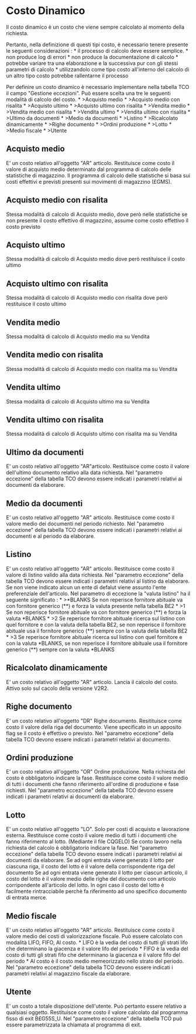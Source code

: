 # Costo Dinamico

Il costo dinamico è un costo che viene sempre calcolato al momento della richiesta.

Pertanto, nella definizione di questi tipi costo, è necessario tenere presente le seguenti considerazioni : 
\* il processo di calcolo deve essere semplice.
\* non produce log di errori
\* non produce la documentazione di calcolo
\* potrebbe variare tra una elaborazione e la successiva pur con gli stessi parametri di calcolo
\* utilizzandolo come tipo costo all'interno del calcolo di un altro tipo costo potrebbe rallentarne il processo

Per definire un costo dinamico è necessario implementare nella tabella TCO il campo "Gestione eccezioni".
Può essere scelta una tre le seguenti modalità di calcolo del costo.
\* >Acquisto medio
\* >Acquisto medio con risalita
\* >Acquisto ultimo
\* >Acquisto ultimo con risalita
\* >Vendita  medio
\* >Vendita  medio con risalita
\* >Vendita  ultimo
\* >Vendita  ultimo con risalita
\* >Ultimo da documenti
\* >Medio da documenti
\* >Listino
\* >Ricalcolato dinamicamente
\* >Righe documento
\* >Ordini produzione
\* >Lotto
\* >Medio fiscale
\* >Utente

## Acquisto medio
E' un costo relativo all'oggetto "AR" articolo.
Restituisce come costo il valore di acquisto medio determinato dal programma di calcolo delle statistiche di magazzino.
Il programma di calcolo delle statistiche si basa sui costi effettivi e previsti presenti sui movimenti di magazzino (£GMS).

## Acquisto medio con risalita
Stessa modalità di calcolo di Acquisto medio,  dove però nelle statistiche se non presente il costo effettivo di magazzino, assume come costo effettivo il costo previsto

## Acquisto ultimo
Stessa modalità di calcolo di Acquisto medio dove però restituisce il costo ultimo

## Acquisto ultimo con risalita
Stessa modalità di calcolo di Acquisto medio con risalita dove però restituisce il costo ultimo

## Vendita  medio
Stessa modalità di calcolo di Acquisto medio ma su Vendita

## Vendita  medio con risalita
Stessa modalità di calcolo di Acquisto medio con risalita ma su Vendita

## Vendita  ultimo
Stessa modalità di calcolo di Acquisto ultimo ma su Vendita

## Vendita  ultimo con risalita
Stessa modalità di calcolo di Acquisto ultimo con risalita ma su Vendita

## Ultimo da documenti
E' un costo relativo all'oggetto "AR"articolo.
Restituisce come costo il valore dell'ultimo documento relativo alla data richiesta.
Nel "parametro eccezione" della tabella TCO devono essere indicati i parametri relativi ai documenti da elaborare.

## Medio da documenti
E' un costo relativo all'oggetto "AR" articolo.
Restituisce come costo il valore medio dei documenti nel periodo richiesto.
Nel "parametro eccezione" della tabella TCO devono essere indicati i parametri relativi ai documenti e al periodo da elaborare.

## Listino
E' un costo relativo all'oggetto "AR" articolo.
Restituisce come costo il valore di listino valido alla data richiesta.
Nel "parametro eccezione" della tabella TCO devono essere indicati i parametri relativi al listino da elaborare.
Se non viene indicato alcun un ente di defalut viene assunto l'ente preferenziale dell'articolo.
Nel parametro di eccezione la "valuta listino" ha il seguente significato : 
\* >\*BLANKS Se non reperisce fornitore abituale va con fornitore generico (\*\*) e forza la
  valuta presente nella tabella B£2
\* >1 Se non reperisce fornitore abituale va con fornitore generico (\*\*) e forza la
  valuta \*BLANKS
\* >2 Se reperisce fornitore abituale ricerca sul listino con quel fornitore e con la
  valuta della tabella B£2, se non reperisce il fornitore abituale usa il fornitore
  generico (\*\*) sempre con la valuta della tabella B£2
\* >3 Se reperisce fornitore abituale ricerca sul listino con quel fornitore e con la
  valuta \*BLANKS, se non reperisce il fornitore abituale usa il fornitore generico (\*\*)
  sempre con la valuta \*BLANKS

## Ricalcolato dinamicamente
E' un costo relativo all'oggetto "AR" articolo.
Lancia il calcolo del costo. Attivo solo sul cacolo della versione V2R2.

## Righe documento
E' un costo relativo all'oggetto "DR" Righe documento.
Resitituisce come costo il valore della riga del documento. Viene specificato in un apposito flag se il costo è effettivo o previsto.
Nel "parametro eccezione" della tabella TCO devono essere indicati i parametri relativi al documento.

## Ordini produzione
E' un costo relativo all'oggetto "OR" Ordine produzione. Nella richiesta del costo è obbligatorio indicare la fase.
Restituisce come costo il valore medio di tutti i documenti che fanno riferimento all'ordine di produzione e fase richiesti.
Nel "parametro eccezione" della tabella TCO devono essere indicati i parametri relativi ai documenti da elaborare.

## Lotto
E' un costo relativo all'oggetto "LO". Solo per costi di acquisto e lavorazione esterna.
Restituisce come costo il valore medio di tutti i documenti che fanno riferimento al lotto. (Mediante il file CQGELO)
Se conto lavoro nella richiesta del calcolo è obbligatorio indicare la fase.
Nel "parametro eccezione" della tabella TCO devono essere indicati i parametri relativi ai documenti da elaborare.
Se ad ogni entrata viene generato il lotto per ciascuna riga, il costo del lotto è il valore della corrispondente riga del documento
Se ad ogni entrata viene generato il lotto per ciascun articolo, il costo del lotto è il valore medio delle righe del documento con articolo corripondente all'articolo del lotto.
In ogni caso il costo del lotto è facilmente rintracciabile perchè fa riferimento ad uno specifico documento di entrata merce.

## Medio fiscale
E' un costo relativo all'oggetto "AR" articolo.
Restituisce come costo il valore medio dei costi di valorizzazione fiscale.
Può essere calcolato con modalità LIFO, FIFO, Al costo.
\* LIFO è la vedia del costo di tutti gli strati lifo che determinano la giacenza e il valore lifo del periodo
\* FIFO è la vedia del costo di tutti gli strati fifo che determinano la giacenza e il valore fifo del periodo
\* Al costo è il costo medio memeorizzato nello strato del periodo.
Nel "parametro eccezione" della tabella TCO devono essere indicati i parametri relativi al magazzino fiscale da elaborare.

## Utente
E' un costo a totale disposizione dell'utente. Può pertanto essere relativo a qualsiasi oggetto.
Restituisce come costo il valore calcolato dal programma fisso di exit B£G55S_U.
Nel "parametro eccezione" della tabella TCO può essere parametrizzata la chiamata al programma di exit.
